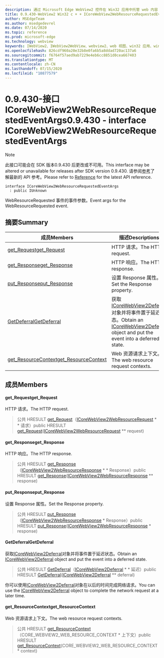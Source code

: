 ```yaml
---
description: 通过 Microsoft Edge WebView2 控件在 Win32 应用中托管 web 内容
title: 0.9.430-WebView2 Win32 c + + ICoreWebView2WebResourceRequestedEventArgs
author: MSEdgeTeam
ms.author: msedgedevrel
ms.date: 07/14/2020
ms.topic: reference
ms.prod: microsoft-edge
ms.technology: webview
keywords: IWebView2、IWebView2WebView、webview2、web 视图、win32 应用、win32、edge、ICoreWebView2、ICoreWebView2Host、浏览器控件、边缘 html
ms.openlocfilehash: 826cdf960a20e32b8e0fa6b5a8ddad720ac137a6
ms.sourcegitcommit: f6764f57aed9ab7229e4eb6cc8851d0cea667403
ms.translationtype: MT
ms.contentlocale: zh-CN
ms.lasthandoff: 07/15/2020
ms.locfileid: "10877579"
---
```

# <span data-ttu-id="fb71a-104">0.9.430-接口 ICoreWebView2WebResourceRequestedEventArgs</span><span class="sxs-lookup"><span data-stu-id="fb71a-104">0.9.430 - interface ICoreWebView2WebResourceRequestedEventArgs</span></span> 

> [!NOTE]
> <span data-ttu-id="fb71a-105">此接口可能会在 SDK 版本0.9.430 后更改或不可用。</span><span class="sxs-lookup"><span data-stu-id="fb71a-105">This interface may be altered or unavailable for releases after SDK version 0.9.430.</span></span> <span data-ttu-id="fb71a-106">请参阅[参考](../../../webview2-api-reference.md)了解最新的 API 参考。</span><span class="sxs-lookup"><span data-stu-id="fb71a-106">Please refer to [Reference](../../../webview2-api-reference.md) for the latest API reference.</span></span>

```
interface ICoreWebView2WebResourceRequestedEventArgs
  : public IUnknown
```

<span data-ttu-id="fb71a-107">WebResourceRequested 事件的事件参数。</span><span class="sxs-lookup"><span data-stu-id="fb71a-107">Event args for the WebResourceRequested event.</span></span>

## <span data-ttu-id="fb71a-108">摘要</span><span class="sxs-lookup"><span data-stu-id="fb71a-108">Summary</span></span>

 <span data-ttu-id="fb71a-109">成员</span><span class="sxs-lookup"><span data-stu-id="fb71a-109">Members</span></span>                        | <span data-ttu-id="fb71a-110">描述</span><span class="sxs-lookup"><span data-stu-id="fb71a-110">Descriptions</span></span>
--------------------------------|---------------------------------------------
[<span data-ttu-id="fb71a-111">get_Request</span><span class="sxs-lookup"><span data-stu-id="fb71a-111">get_Request</span></span>](#get_request) | <span data-ttu-id="fb71a-112">HTTP 请求。</span><span class="sxs-lookup"><span data-stu-id="fb71a-112">The HTTP request.</span></span>
[<span data-ttu-id="fb71a-113">get_Response</span><span class="sxs-lookup"><span data-stu-id="fb71a-113">get_Response</span></span>](#get_response) | <span data-ttu-id="fb71a-114">HTTP 响应。</span><span class="sxs-lookup"><span data-stu-id="fb71a-114">The HTTP response.</span></span>
[<span data-ttu-id="fb71a-115">put_Response</span><span class="sxs-lookup"><span data-stu-id="fb71a-115">put_Response</span></span>](#put_response) | <span data-ttu-id="fb71a-116">设置 Response 属性。</span><span class="sxs-lookup"><span data-stu-id="fb71a-116">Set the Response property.</span></span>
[<span data-ttu-id="fb71a-117">GetDeferral</span><span class="sxs-lookup"><span data-stu-id="fb71a-117">GetDeferral</span></span>](#getdeferral) | <span data-ttu-id="fb71a-118">获取[ICoreWebView2Deferral](ICoreWebView2Deferral.md)对象并将事件置于延迟状态。</span><span class="sxs-lookup"><span data-stu-id="fb71a-118">Obtain an [ICoreWebView2Deferral](ICoreWebView2Deferral.md) object and put the event into a deferred state.</span></span>
[<span data-ttu-id="fb71a-119">get_ResourceContext</span><span class="sxs-lookup"><span data-stu-id="fb71a-119">get_ResourceContext</span></span>](#get_resourcecontext) | <span data-ttu-id="fb71a-120">Web 资源请求上下文。</span><span class="sxs-lookup"><span data-stu-id="fb71a-120">The web resource request contexts.</span></span>

## <span data-ttu-id="fb71a-121">成员</span><span class="sxs-lookup"><span data-stu-id="fb71a-121">Members</span></span>

#### <span data-ttu-id="fb71a-122">get_Request</span><span class="sxs-lookup"><span data-stu-id="fb71a-122">get_Request</span></span> 

<span data-ttu-id="fb71a-123">HTTP 请求。</span><span class="sxs-lookup"><span data-stu-id="fb71a-123">The HTTP request.</span></span>

> <span data-ttu-id="fb71a-124">公共 HRESULT [get_Request](#get_request)（[ICoreWebView2WebResourceRequest](ICoreWebView2WebResourceRequest.md) \* \* 请求）</span><span class="sxs-lookup"><span data-stu-id="fb71a-124">public HRESULT [get_Request](#get_request)([ICoreWebView2WebResourceRequest](ICoreWebView2WebResourceRequest.md) \*\* request)</span></span>

#### <span data-ttu-id="fb71a-125">get_Response</span><span class="sxs-lookup"><span data-stu-id="fb71a-125">get_Response</span></span> 

<span data-ttu-id="fb71a-126">HTTP 响应。</span><span class="sxs-lookup"><span data-stu-id="fb71a-126">The HTTP response.</span></span>

> <span data-ttu-id="fb71a-127">公共 HRESULT [get_Response](#get_response)（[ICoreWebView2WebResourceResponse](ICoreWebView2WebResourceResponse.md) \* \* Response）</span><span class="sxs-lookup"><span data-stu-id="fb71a-127">public HRESULT [get_Response](#get_response)([ICoreWebView2WebResourceResponse](ICoreWebView2WebResourceResponse.md) \*\* response)</span></span>

#### <span data-ttu-id="fb71a-128">put_Response</span><span class="sxs-lookup"><span data-stu-id="fb71a-128">put_Response</span></span> 

<span data-ttu-id="fb71a-129">设置 Response 属性。</span><span class="sxs-lookup"><span data-stu-id="fb71a-129">Set the Response property.</span></span>

> <span data-ttu-id="fb71a-130">公共 HRESULT [put_Response](#put_response)（[ICoreWebView2WebResourceResponse](ICoreWebView2WebResourceResponse.md) \* Response）</span><span class="sxs-lookup"><span data-stu-id="fb71a-130">public HRESULT [put_Response](#put_response)([ICoreWebView2WebResourceResponse](ICoreWebView2WebResourceResponse.md) \* response)</span></span>

#### <span data-ttu-id="fb71a-131">GetDeferral</span><span class="sxs-lookup"><span data-stu-id="fb71a-131">GetDeferral</span></span> 

<span data-ttu-id="fb71a-132">获取[ICoreWebView2Deferral](ICoreWebView2Deferral.md)对象并将事件置于延迟状态。</span><span class="sxs-lookup"><span data-stu-id="fb71a-132">Obtain an [ICoreWebView2Deferral](ICoreWebView2Deferral.md) object and put the event into a deferred state.</span></span>

> <span data-ttu-id="fb71a-133">公共 HRESULT [GetDeferral](#getdeferral)（[ICoreWebView2Deferral](ICoreWebView2Deferral.md) \* \* 延迟）</span><span class="sxs-lookup"><span data-stu-id="fb71a-133">public HRESULT [GetDeferral](#getdeferral)([ICoreWebView2Deferral](ICoreWebView2Deferral.md) \*\* deferral)</span></span>

<span data-ttu-id="fb71a-134">你可以使用[ICoreWebView2Deferral](ICoreWebView2Deferral.md)对象在以后的时间完成网络请求。</span><span class="sxs-lookup"><span data-stu-id="fb71a-134">You can use the [ICoreWebView2Deferral](ICoreWebView2Deferral.md) object to complete the network request at a later time.</span></span>

#### <span data-ttu-id="fb71a-135">get_ResourceContext</span><span class="sxs-lookup"><span data-stu-id="fb71a-135">get_ResourceContext</span></span> 

<span data-ttu-id="fb71a-136">Web 资源请求上下文。</span><span class="sxs-lookup"><span data-stu-id="fb71a-136">The web resource request contexts.</span></span>

> <span data-ttu-id="fb71a-137">公共 HRESULT [get_ResourceContext](#get_resourcecontext)（CORE_WEBVIEW2_WEB_RESOURCE_CONTEXT \* 上下文）</span><span class="sxs-lookup"><span data-stu-id="fb71a-137">public HRESULT [get_ResourceContext](#get_resourcecontext)(CORE_WEBVIEW2_WEB_RESOURCE_CONTEXT \* context)</span></span>

